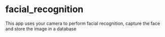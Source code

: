 # facial_recognition
This app uses your camera to perform facial recognition, capture the face and store the image in a database
